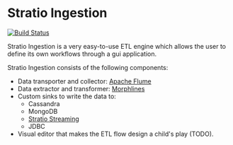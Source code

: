 Stratio Ingestion
=================

[![Build Status](https://travis-ci.org/Stratio/stratio-ingestion.svg?branch=develop)](https://travis-ci.org/Stratio/stratio-ingestion)

Stratio Ingestion is a very easy-to-use ETL engine which allows the user to define its own workflows through a gui application.

Stratio Ingestion consists of the following components:

* Data transporter and collector: [Apache Flume](http://flume.apache.org/)
* Data extractor and transformer: [Morphlines](http://kitesdk.org/docs/current/kite-morphlines/index.html)
* Custom sinks to write the data to:
    - Cassandra
    - MongoDB
    - [Stratio Streaming](https://github.com/Stratio/stratio-streaming)
    - JDBC
* Visual editor that makes the ETL flow design a child's play (TODO).

